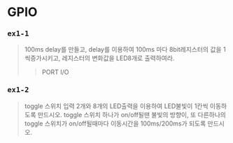 # GPIO  
### <pre>ex1-1</pre>  
>100ms delay를 만들고, delay를 이용하여 100ms 마다 8bit레지스터의 값을 1씩증가시키고, 레지스터의 변화값을 LED8개로 출력하여라.  
  >>PORT I/O  
### <pre>ex1-2</pre>
>toggle 스위치 입력 2개와 8개의 LED출력을 이용하여 LED불빛이 1칸씩 이동하도록 만드시오. toggle 스위치 하나가 on/off될땐 불빛의 방향이, 또 다른하나의 toggle 스위치가 on/off될때마다 이동시간을 100ms/200ms가 되도록 만드시오.

